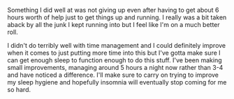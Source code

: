 Something I did well at was not giving up even after having to get about 6 hours worth of help just to get things up and running. I really was a bit taken aback by all the junk I kept running into but I feel like I'm on a much better roll.

I didn't do terribly well with time management and I could definitely improve when it comes to just putting more time into this but I've gotta make sure I can get enough sleep to function enough to do this stuff. I've been making small improvements, managing around 5 hours a night now rather than 3-4 and have noticed a difference. I'll make sure to carry on trying to improve my sleep hygiene and hopefully insomnia will eventually stop coming for me so hard.